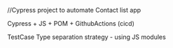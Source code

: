 //Cypress project to automate Contact list app

Cypress + JS + POM + GithubActions (cicd)

TestCase Type separation strategy - using JS modules